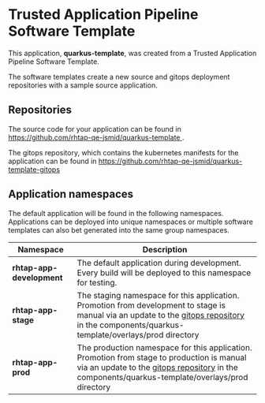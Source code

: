 # Trusted Application Pipeline Software Template

This application, **quarkus-template**, was created from a Trusted Application Pipeline Software Template.

The software templates create a new source and gitops deployment repositories with a sample source application. 

## Repositories

The source code for your application can be found in [https://github.com/rhtap-qe-jsmid/quarkus-template ](https://github.com/rhtap-qe-jsmid/quarkus-template ).
 
The gitops repository, which contains the kubernetes manifests for the application can be found in 
[https://github.com/rhtap-qe-jsmid/quarkus-template-gitops ](https://github.com/rhtap-qe-jsmid/quarkus-template-gitops ) 

## Application namespaces 

The default application will be found in the following namespaces. Applications can be deployed into unique namespaces or multiple software templates can also bet generated into the same group namespaces.  

|  Namespace   |  Description   |  
| -------- | -------- |   
| **rhtap-app-development** | The default application during development. Every build will be deployed to this namespace for testing. | 
| **rhtap-app-stage** | The staging namespace for this application. Promotion from development to stage is manual via an update to the [gitops repository](https://github.com/rhtap-qe-jsmid/quarkus-template-gitops ) in the components/quarkus-template/overlays/prod directory |  
| **rhtap-app-prod** | The production namespace for this application. Promotion from stage to production is manual via an update to the [gitops repository](https://github.com/rhtap-qe-jsmid/quarkus-template-gitops ) in the components/quarkus-template/overlays/prod directory | 